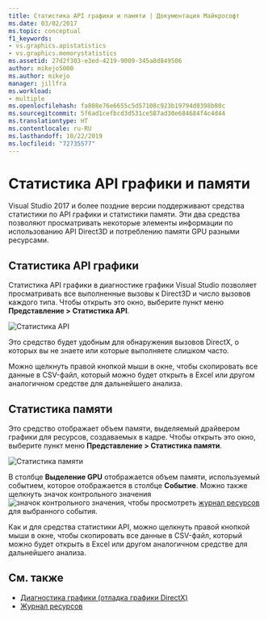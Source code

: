 ```yaml
---
title: Статистика API графики и памяти | Документация Майкрософт
ms.date: 03/02/2017
ms.topic: conceptual
f1_keywords:
- vs.graphics.apistatistics
- vs.graphics.memorystatistics
ms.assetid: 27d2f303-e3ed-4219-9009-345a0d849506
author: mikejo5000
ms.author: mikejo
manager: jillfra
ms.workload:
- multiple
ms.openlocfilehash: fa808e76e6655c5d57108c923b19794d0398b80c
ms.sourcegitcommit: 5f6ad1cefbcd3d531ce587ad30e684684f4c4d44
ms.translationtype: HT
ms.contentlocale: ru-RU
ms.lasthandoff: 10/22/2019
ms.locfileid: "72735577"
---
```

# <a name="graphics-api-and-memory-statistics"></a>Статистика API графики и памяти
<!-- VERSIONLESS -->
Visual Studio 2017 и более поздние версии поддерживают средства статистики по API графики и статистики памяти.  Эти два средства позволяют просматривать некоторые элементы информации по использованию API Direct3D и потреблению памяти GPU разными ресурсами.

## <a name="graphics-api-statistics"></a>Статистика API графики
Статистика API графики в диагностике графики Visual Studio позволяет просматривать все выполненные вызовы к Direct3D и число вызовов каждого типа.  Чтобы открыть это окно, выберите пункт меню **Представление > Статистика API**.

![Статистика API](media/gfx_diag_api_statistics.png)

Это средство будет удобным для обнаружения вызовов DirectX, о которых вы не знаете или которые выполняете слишком часто.

Можно щелкнуть правой кнопкой мыши в окне, чтобы скопировать все данные в CSV-файл, который можно будет открыть в Excel или другом аналогичном средстве для дальнейшего анализа.

## <a name="memory-statistics"></a>Статистика памяти
Это средство отображает объем памяти, выделяемый драйвером графики для ресурсов, создаваемых в кадре.  Чтобы открыть это окно, выберите пункт меню **Представление > Статистика памяти**.

![Статистика памяти](media/gfx_diag_memory_statistics.png)

В столбце **Выделение GPU** отображается объем памяти, используемый событием, которое отображается в столбце **Событие**.  Можно также щелкнуть значок контрольного значения ![значок контрольного значения](media/gfx_watch.png), чтобы просмотреть [журнал ресурсов](graphics-event-list.md#resource-history) для выбранного события.

Как и для средства статистики API, можно щелкнуть правой кнопкой мыши в окне, чтобы скопировать все данные в CSV-файл, который можно будет открыть в Excel или другом аналогичном средстве для дальнейшего анализа.

## <a name="see-also"></a>См. также
- [Диагностика графики (отладка графики DirectX)](visual-studio-graphics-diagnostics.md)
- [Журнал ресурсов](graphics-event-list.md#resource-history)
<!-- /VERSIONLESS -->
